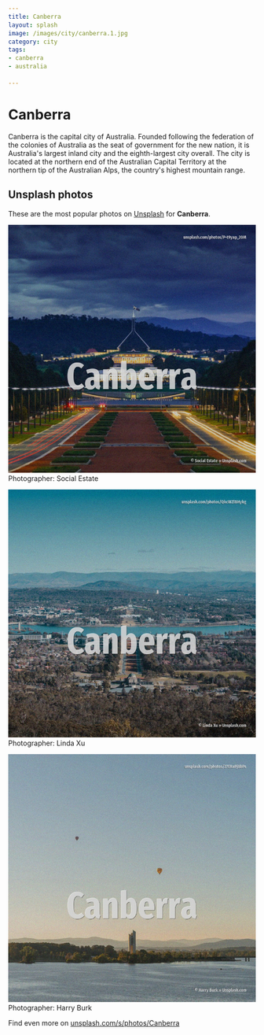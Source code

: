 ```yaml
---
title: Canberra
layout: splash
image: /images/city/canberra.1.jpg
category: city
tags:
- canberra
- australia

---
```

# Canberra

Canberra    is the capital city of Australia. Founded following the federation of the colonies of Australia as the seat of government for the new  nation, it is Australia's largest inland city and the eighth-largest city overall. The city is located at the northern end of the Australian Capital Territory at the northern tip of  the Australian Alps, the country's highest mountain range. 

 
## Unsplash photos
These are the most popular photos on [Unsplash](https://unsplash.com) for **Canberra**.
 
![Canberra](/images/city/canberra.1.jpg)
Photographer:  Social Estate
 
![Canberra](/images/city/canberra.2.jpg)
Photographer:  Linda Xu
 
![Canberra](/images/city/canberra.3.jpg)
Photographer:  Harry Burk
 
Find even more on [unsplash.com/s/photos/Canberra](https://unsplash.com/s/photos/Canberra)
 
